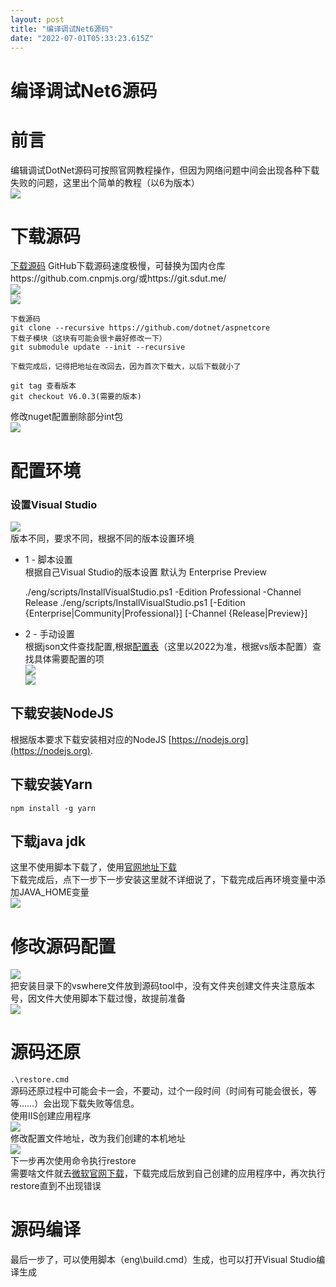```yaml
---
layout: post
title: "编译调试Net6源码"
date: "2022-07-01T05:33:23.615Z"
---
```

编译调试Net6源码
==========

前言
==

编辑调试DotNet源码可按照官网教程操作，但因为网络问题中间会出现各种下载失败的问题，这里出个简单的教程（以6为版本）  
![](https://img2022.cnblogs.com/blog/1446132/202207/1446132-20220701091050121-1966073227.png)

下载源码
====

[下载源码](https://github.com/dotnet/aspnetcore) GitHub下载源码速度极慢，可替换为国内仓库https://github.com.cnpmjs.org/或https://git.sdut.me/  
![](https://img2022.cnblogs.com/blog/1446132/202207/1446132-20220701091404061-705804543.png)  
![](https://img2022.cnblogs.com/blog/1446132/202207/1446132-20220701093125736-1787781842.png)

    下载源码
    git clone --recursive https://github.com/dotnet/aspnetcore
    下载子模块（这块有可能会很卡最好修改一下）
    git submodule update --init --recursive
    
    下载完成后，记得把地址在改回去，因为首次下载大，以后下载就小了
    
    git tag 查看版本
    git checkout V6.0.3(需要的版本)
    

修改nuget配置删除部分int包  
![](https://img2022.cnblogs.com/blog/1446132/202207/1446132-20220701103321405-2034916656.png)

配置环境
====

### 设置Visual Studio

![](https://img2022.cnblogs.com/blog/1446132/202207/1446132-20220701094109293-1313638372.png)  
版本不同，要求不同，根据不同的版本设置环境

*   1 - 脚本设置  
    根据自己Visual Studio的版本设置 默认为 Enterprise Preview

      ./eng/scripts/InstallVisualStudio.ps1 -Edition Professional -Channel Release
      ./eng/scripts/InstallVisualStudio.ps1 [-Edition {Enterprise|Community|Professional}] [-Channel {Release|Preview}]
    

*   2 - 手动设置  
    根据json文件查找配置,根据[配置表](https://docs.microsoft.com/zh-cn/visualstudio/install/workload-component-id-vs-build-tools?view=vs-2022)（这里以2022为准，根据vs版本配置）查找具体需要配置的项  
    ![](https://img2022.cnblogs.com/blog/1446132/202207/1446132-20220701094649470-2138606450.png)  
    ![](https://img2022.cnblogs.com/blog/1446132/202207/1446132-20220701095022753-1308453789.png)

下载安装NodeJS
----------

根据版本要求下载安装相对应的NodeJS [https://nodejs.org](https://nodejs.org).

下载安装Yarn
--------

`npm install -g yarn`

下载java jdk
----------

这里不使用脚本下载了，使用[官网地址下载](https://www.oracle.com/technetwork/java/javase/downloads/index.html)  
下载完成后，点下一步下一步安装这里就不详细说了，下载完成后再环境变量中添加JAVA\_HOME变量  
![](https://img2022.cnblogs.com/blog/1446132/202207/1446132-20220701100037753-1969849667.png)

修改源码配置
======

![](https://img2022.cnblogs.com/blog/1446132/202207/1446132-20220701100739159-162509078.png)  
把安装目录下的vswhere文件放到源码tool中，没有文件夹创建文件夹注意版本号，因文件大使用脚本下载过慢，故提前准备  
![](https://img2022.cnblogs.com/blog/1446132/202207/1446132-20220701100844093-313030318.png)

源码还原
====

`.\restore.cmd`  
源码还原过程中可能会卡一会，不要动，过个一段时间（时间有可能会很长，等等……）会出现下载失败等信息。  
使用IIS创建应用程序  
![](https://img2022.cnblogs.com/blog/1446132/202207/1446132-20220701101355487-859900907.png)  
修改配置文件地址，改为我们创建的本机地址  
![](https://img2022.cnblogs.com/blog/1446132/202207/1446132-20220701101521287-477425315.png)  
下一步再次使用命令执行restore  
需要啥文件就去[微软官网下载](https://dotnet.microsoft.com/en-us/download)，下载完成后放到自己创建的应用程序中，再次执行restore直到不出现错误

源码编译
====

最后一步了，可以使用脚本（eng\\build.cmd）生成，也可以打开Visual Studio编译生成
